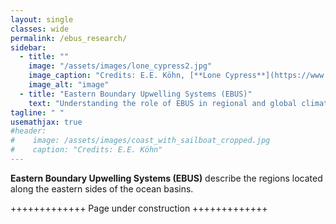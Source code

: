 ```yaml
---
layout: single
classes: wide
permalink: /ebus_research/
sidebar: 
  - title: ""
    image: "/assets/images/lone_cypress2.jpg"
    image_caption: "Credits: E.E. Köhn, [**Lone Cypress**](https://www.openstreetmap.org/#map=18/36.56922/-121.96568)"
    image_alt: "image"
  - title: "Eastern Boundary Upwelling Systems (EBUS)"
    text: "Understanding the role of EBUS in regional and global climate."
tagline: " "
usemathjax: true
#header:
#    image: /assets/images/coast_with_sailboat_cropped.jpg
#    caption: "Credits: E.E. Köhn"
---
```


<script
  src="https://cdn.mathjax.org/mathjax/latest/MathJax.js?config=TeX-AMS-MML_HTMLorMML"
  type="text/javascript">
</script>

**Eastern Boundary Upwelling Systems (EBUS)** describe the regions located along the eastern sides of the ocean basins.

+++++++++++++ Page under construction +++++++++++++